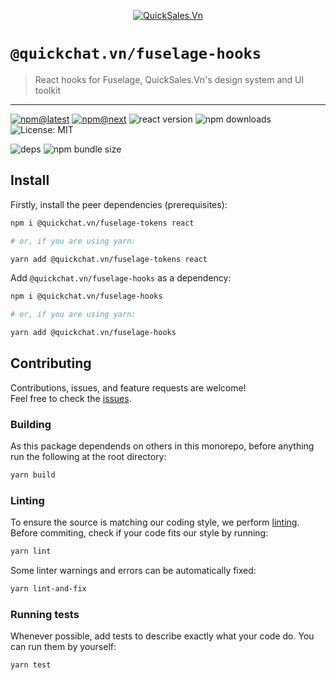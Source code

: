 <!--header-->

<p align="center">
  <a href="https://quickchat.vn" title="QuickSales.Vn">
    <img src="https://github.com/QuickSales/QuickSales.Vn.Artwork/raw/master/Logos/2020/png/logo-horizontal-red.png" alt="QuickSales.Vn" />
  </a>
</p>

# `@quickchat.vn/fuselage-hooks`

> React hooks for Fuselage, QuickSales.Vn's design system and UI toolkit

---

[![npm@latest](https://img.shields.io/npm/v/@quickchat.vn/fuselage-hooks/latest?style=flat-square)](https://www.npmjs.com/package/@quickchat.vn/fuselage-hooks/v/latest) [![npm@next](https://img.shields.io/npm/v/@quickchat.vn/fuselage-hooks/next?style=flat-square)](https://www.npmjs.com/package/@quickchat.vn/fuselage-hooks/v/next) ![react version](https://img.shields.io/npm/dependency-version/@quickchat.vn/fuselage-hooks/peer/react?style=flat-square) ![npm downloads](https://img.shields.io/npm/dw/@quickchat.vn/fuselage-hooks?style=flat-square) ![License: MIT](https://img.shields.io/npm/l/@quickchat.vn/fuselage-hooks?style=flat-square)

![deps](https://img.shields.io/librariesio/release/npm/@quickchat.vn/fuselage-hooks?style=flat-square) ![npm bundle size](https://img.shields.io/bundlephobia/min/@quickchat.vn/fuselage-hooks?style=flat-square)

<!--/header-->

## Install

<!--install-->

Firstly, install the peer dependencies (prerequisites):

```sh
npm i @quickchat.vn/fuselage-tokens react

# or, if you are using yarn:

yarn add @quickchat.vn/fuselage-tokens react
```

Add `@quickchat.vn/fuselage-hooks` as a dependency:

```sh
npm i @quickchat.vn/fuselage-hooks

# or, if you are using yarn:

yarn add @quickchat.vn/fuselage-hooks
```

<!--/install-->

## Contributing

<!--contributing(msg)-->

Contributions, issues, and feature requests are welcome!<br />
Feel free to check the [issues](https://github.com/QuickSales/fuselage/issues).

<!--/contributing(msg)-->

### Building

As this package dependends on others in this monorepo, before anything run the following at the root directory:

<!--yarn(build)-->

```sh
yarn build
```

<!--/yarn(build)-->

### Linting

To ensure the source is matching our coding style, we perform [linting](<https://en.wikipedia.org/wiki/Lint_(software)>).
Before commiting, check if your code fits our style by running:

<!--yarn(lint)-->

```sh
yarn lint
```

<!--/yarn(lint)-->

Some linter warnings and errors can be automatically fixed:

<!--yarn(lint-and-fix)-->

```sh
yarn lint-and-fix
```

<!--/yarn(lint-and-fix)-->

### Running tests

Whenever possible, add tests to describe exactly what your code do. You can run them by yourself:

<!--yarn(test)-->

```sh
yarn test
```

<!--/yarn(test)-->

